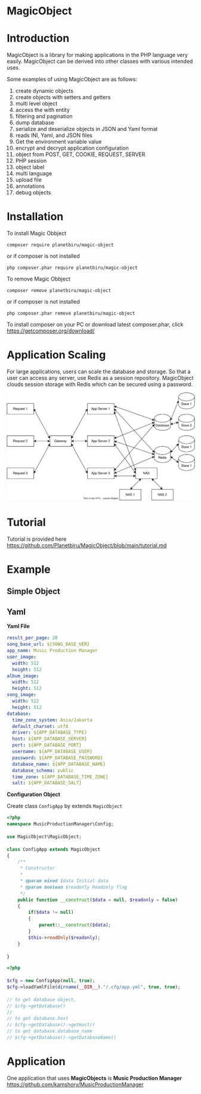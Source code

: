 # MagicObject

# Introduction

MagicObject is a library for making applications in the PHP language very easily. MagicObject can be derived into other classes with various intended uses.

Some examples of using MagicObject are as follows:

1. create dynamic objects
2. create objects with setters and getters
3. multi level object
4. access the  with entity
5. filtering and pagination
6. dump database
7. serialize and deserialize objects in JSON and Yaml format
8. reads INI, Yaml, and JSON files
9. Get the environment variable value
10. encrypt and decrypt application configuration
11. object from POST, GET, COOKIE, REQUEST, SERVER
12. PHP session
13. object label
14. multi language
15. upload file
16. annotations
17. debug objects 

# Installation

To install Magic Obbject

```
composer require planetbiru/magic-object
```

or if composer is not installed

```
php composer.phar require planetbiru/magic-object
```

To remove Magic Obbject

```
composer remove planetbiru/magic-object
```

or if composer is not installed

```
php composer.phar remove planetbiru/magic-object
```

To install composer on your PC or download latest composer.phar, click https://getcomposer.org/download/ 

# Application Scaling

For large applications, users can scale the database and storage. So that a user can access any server, use Redis as a session repository. MagicObject clouds session storage with Redis which can be secured using a password.

![](https://github.com/Planetbiru/MagicObject/blob/main/scale-up.svg)

# Tutorial

Tutorial is provided here https://github.com/Planetbiru/MagicObject/blob/main/tutorial.md


# Example

## Simple Object

## Yaml

**Yaml File**

```yaml
result_per_page: 20
song_base_url: ${SONG_BASE_UER}
app_name: Music Production Manager
user_image:
  width: 512
  height: 512
album_image:
  width: 512
  height: 512
song_image:
  width: 512
  height: 512
database:
  time_zone_system: Asia/Jakarta
  default_charset: utf8
  driver: ${APP_DATABASE_TYPE}
  host: ${APP_DATABASE_SERVER}
  port: ${APP_DATABASE_PORT}
  username: ${APP_DATABASE_USER}
  password: ${APP_DATABASE_PASSWORD}
  database_name: ${APP_DATABASE_NAME}
  database_schema: public
  time_zone: ${APP_DATABASE_TIME_ZONE}
  salt: ${APP_DATABASE_SALT}
```

**Configuration Object**

Create class `ConfigApp` by extends `MagicObject`

```php
<?php
namespace MusicProductionManager\Config;

use MagicObject\MagicObject;

class ConfigApp extends MagicObject
{
    /**
     * Constructor
     *
     * @param mixed $data Initial data
     * @param boolean $readonly Readonly flag
     */
    public function __construct($data = null, $readonly = false)
    {
        if($data != null)
        {
            parent::__construct($data);
        }
        $this->readOnly($readonly);
    }
    
}
```

```php
<?php

$cfg = new ConfigApp(null, true);
$cfg->loadYamlFile(dirname(__DIR__)."/.cfg/app.yml", true, true);

// to get database object,
// $cfg->getDatabase()
//
// to get database.host
// $cfg->getDatabase()->getHost()
// to get database.database_name
// $cfg->getDatabase()->getDatabaseName()
```

# Application

One application that uses **MagicObjects** is **Music Production Manager** https://github.com/kamshory/MusicProductionManager


